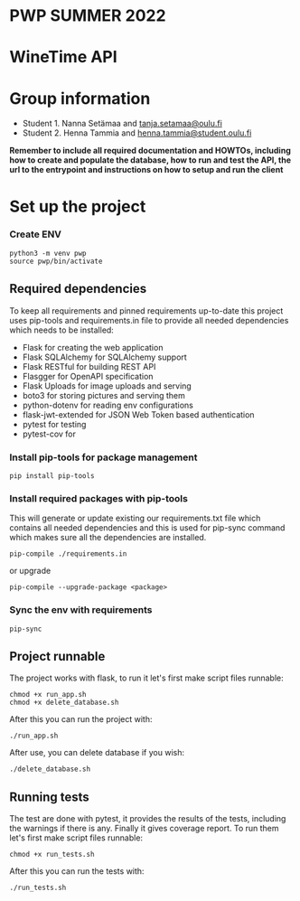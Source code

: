 # PWP SUMMER 2022
# WineTime API
# Group information
* Student 1. Nanna Setämaa and tanja.setamaa@oulu.fi
* Student 2. Henna Tammia and henna.tammia@student.oulu.fi

__Remember to include all required documentation and HOWTOs, including how to create and populate the database, how to run and test the API, the url to the entrypoint and instructions on how to setup and run the client__

# Set up the project

### Create ENV

```shell
python3 -m venv pwp
source pwp/bin/activate
```

## Required dependencies

To keep all requirements and pinned requirements up-to-date
this project uses pip-tools and requirements.in file to provide 
all needed dependencies which needs to be installed:

- Flask for creating the web application
- Flask SQLAlchemy for SQLAlchemy support
- Flask RESTful for building REST API
- Flasgger for OpenAPI specification
- Flask Uploads for image uploads and serving
- boto3 for storing pictures and serving them
- python-dotenv for reading env configurations
- flask-jwt-extended for JSON Web Token based authentication
- pytest for testing
- pytest-cov for


### Install pip-tools for package management

```shell
pip install pip-tools
```

### Install required packages with pip-tools

This will generate or update existing our requirements.txt file which
contains all needed dependencies and this is used for
pip-sync command which makes sure all the dependencies are installed.

```shell
pip-compile ./requirements.in
```

or upgrade
```shell
pip-compile --upgrade-package <package>
```

### Sync the env with requirements

```shell
pip-sync
```

## Project runnable

The project works with flask, to run it let's first make script files runnable:

```shell
chmod +x run_app.sh
chmod +x delete_database.sh
```

After this you can run the project with:

```shell
./run_app.sh
```

After use, you can delete database if you wish:

```shell
./delete_database.sh
```


## Running tests

The test are done with pytest, it provides the results of the tests,
including the warnings if there is any. Finally it gives coverage report.
To run them let's first make script files runnable:

```shell
chmod +x run_tests.sh
```

After this you can run the tests with:

```shell
./run_tests.sh
```
